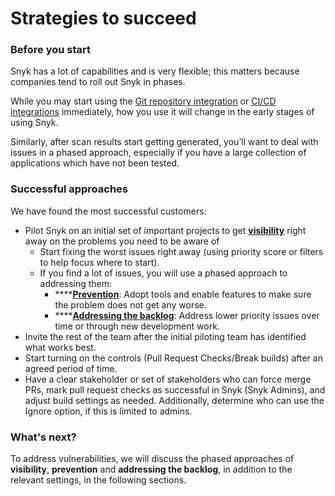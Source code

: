 # Strategies to succeed

### Before you start

Snyk has a lot of capabilities and is very flexible; this matters because companies tend to roll out Snyk in phases.

While you may start using the [Git repository integration](../../walkthrough-code-repository-projects/) or [CI/CD integrations](../../../integrations/ci-cd-integrations/) immediately, how you use it will change in the early stages of using Snyk.&#x20;

Similarly, after scan results start getting generated, you’ll want to deal with issues in a phased approach, especially if you have a large collection of applications which have not been tested.

### Successful approaches

We have found the most successful customers:&#x20;

* Pilot Snyk on an initial set of important projects to get [**visibility**](visibility.md) right away on the problems you need to be aware of
  * Start fixing the worst issues right away (using priority score or filters to help focus where to start).
  * If you find a lot of issues, you will use a phased approach to addressing them:
    * ****[**Prevention**](prevention.md): Adopt tools and enable features to make sure the problem does not get any worse.
    * ****[**Addressing the backlog**](addressing-the-backlog.md): Address lower priority issues over time or through new development work.
* Invite the rest of the team after the initial piloting team has identified what works best.
* Start turning on the controls (Pull Request Checks/Break builds) after an agreed period of time.&#x20;
* Have a clear stakeholder or set of stakeholders who can force merge PRs, mark pull request checks as successful in Snyk (Snyk Admins), and adjust build settings as needed. Additionally, determine who can use the Ignore option, if this is limited to admins.

### What's next?

To address vulnerabilities, we will discuss the phased approaches of **visibility**, **prevention** and **addressing the backlog**, in addition to the relevant settings, in the following sections.

